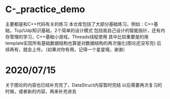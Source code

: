 # C-_practice_demo
主要都是和C++代码有关的练习
本仓库包括了大部分基础练习，例如：C++基础，Tcp/Udp知识基础，2个简单的设计模式
包括我自己设计的智能指针，还有内存管理的学习，C++基础小游戏，Threads线程使用
其中比较重要是的用template实现所有基础数据结构也算是对数据结构的再次强化(图论还没写完)
后续再有，就会上传。（如果对你有用，记得一个星星哦，谢谢）
# 2020/07/15
关于图论的内容也已经补充完了，DataStruct内容暂时完结
以后需要再次复习的时候，或者新的内容，再来补充进去
